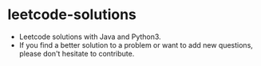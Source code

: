# leetcode-solutions
- Leetcode solutions with Java and Python3.
- If you find a better solution to a problem or want to add new questions, please don't hesitate to contribute.
